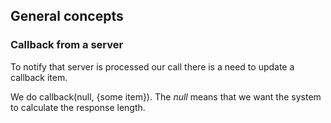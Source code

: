 ## General concepts
### Callback from a server
To notify that server is processed our call there is a need to update a callback item.

We do callback(null, {some item}). The *null* means that we want the system to calculate the response length.
